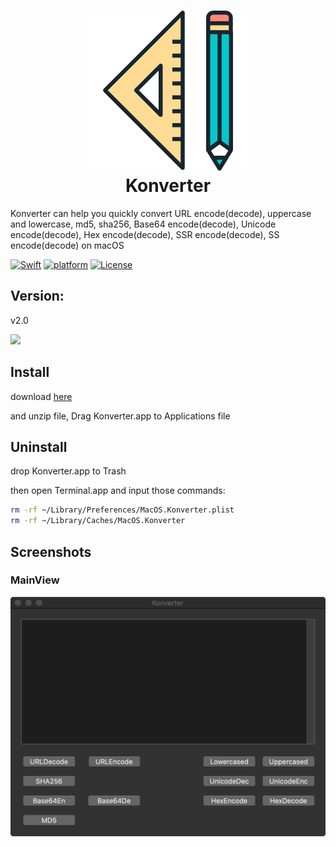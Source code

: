 <h1 align="center">
  <img src="https://github.com/paradiseduo/Konverter/blob/master/img/icon.png" alt="Konverter" width="256">
  <br>
  Konverter
  <br>
</h1>

Konverter can help you quickly convert URL encode(decode), uppercase and lowercase, md5, sha256, Base64 encode(decode), Unicode encode(decode), Hex encode(decode), SSR encode(decode), SS encode(decode) on macOS

[![Swift](https://img.shields.io/badge/swift-5.2-orange.svg)](https://swift.org/)
[![platform](https://img.shields.io/badge/platform-macOS-green.svg)](https://github.com/MobSF/Mobile-Security-Framework-MobSF/)
[![License](https://img.shields.io/:license-GPL--3.0--only-blue.svg)](https://www.gnu.org/licenses/gpl-3.0.html)

## Version:

v2.0

![](https://github.com/paradiseduo/URL/blob/master/img/version.png)



## Install
download [here](https://github.com/paradiseduo/Konverter/releases)

and unzip file, Drag Konverter.app to Applications file

## Uninstall
drop Konverter.app to Trash

then open Terminal.app and input those commands:
```bash
rm -rf ~/Library/Preferences/MacOS.Konverter.plist
rm -rf ~/Library/Caches/MacOS.Konverter
```

## Screenshots

### MainView
![](https://github.com/paradiseduo/Konverter/blob/master/img/main.png)

